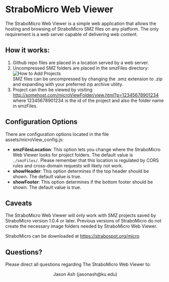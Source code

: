 # StraboMicro Web Viewer
The StraboMicro Web Viewer is a simple web application that allows the hosting and browsing of StraboMicro SMZ files on any platform. The only requirement is a web server capable of delivering web content.

## How it works:

 1. Github repo files are placed in a location served by a web server.
 2. Uncompressed SMZ folders are placed in the smzFiles directory:<br>
 ![How to Add Projects](https://strabospot.org/assets/files/microViewerSShot.png)<br>
 SMZ files can be uncompressed by changing the .smz extension to .zip and 
 expanding with your preferred zip archive utility.
 3. Project can then be viewed by visiting
    http://somehost.com/microViewFolder/view.html?p=12345678901234
    where 12345678901234 is the id of the project and also the folder
    name in smzFiles.

## Configuration Options

There are configuration options located in the file assets/microView_config.js:

 - **smzFilesLocation**: This option lets you change where the StraboMicro  
   Web Viewer looks for project folders. The default value is   
   `./smzFiles/`. Please remember that this location is regulated by CORS 
   rules and cross-domain requests will likely not work.
 - **showHeader**:    This option determines if the top header should be shown. The    default value is true.
 - **showFooter**: This option determines if the bottom footer should be shown. The default value is true.

## Caveats

The StraboMicro Web Viewer will only work with SMZ projects saved by StraboMicro version 1.0.4 or later. Previous versions of StraboMicro do not create the necessary image folders needed by StraboMicro Web Viewer.

StraboMicro can be downloaded at https://strabospot.org/micro

## Questions?

Please direct all questions regarding The StraboMicro Web Viewer to:
<p align="center">
  Jason Ash (jasonash@ku.edu)
</p>
